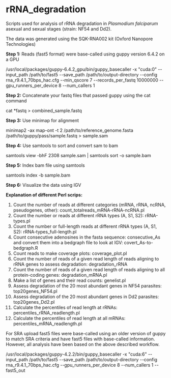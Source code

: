 # rRNA_degradation

Scripts used for analysis of rRNA degradation in _Plasmodium falciparum_ asexual and sexual stages (strain: NF54 and Dd2). 

The data was generated using the SQK-RNA002 kit (Oxford Nanopore Technologies) 

**Step 1:** Reads (fast5 format) were base-called using guppy version 6.4.2 on a GPU 

/usr/local/packages/guppy-6.4.2_gpu/bin/guppy_basecaller -x "cuda:0" --input_path /path/to/fast5 --save_path /path/to/output-directory --config rna_r9.4.1_70bps_hac.cfg --min_qscore 7 --records_per_fastq 10000000 --gpu_runners_per_device 8 --num_callers 1

**Step 2:** Concatenate your fastq files that passed guppy using the cat command

cat *fastq > combined_sample.fastq

**Step 3:** Use minimap for alignment 

minimap2 -ax map-ont -t 2 /path/to/reference_genome.fasta /path/to/guppy/pass/sample.fastq > sample.sam

**Step 4:** Use samtools to sort and convert sam to bam 

samtools view -bhF 2308 sample.sam | samtools sort -o sample.bam

**Step 5:** Index bam file using samtools

samtools index -b sample.bam

**Step 6:** Visualize the data using IGV

**Explanation of different Perl scrips:**

1) Count the number of reads at different categories (mRNA, rRNA, ncRNA, pseudogenes, other): count_totalreads_mRNA-rRNA-ncRNA.pl
2) Count the number or reads at different rRNA types (A, S1, S2): rRNA-types.pl
3) Count the number or full-length reads at different rRNA types (A, S1, S2): rRNA-types_full-length.pl
4) Count consecutive adenosines in the fasta sequence: consecutive_As and convert them into a bedgraph file to look at IGV: covert_As-to-bedgraph.R
5) Count reads to make coverage plots: coverage_plot.pl
6) Count the number of reads of a given read length of reads aligning to rRNA genes to assess degradation: degradation_rRNA
7) Count the number of reads of a given read length of reads aligning to all protein-coding genes: degradation_mRNA.pl
8) Make a list of genes and their read counts: genelist.pl
9) Assess degradation of the 20 most abundant genes in NF54 parasites: top20genes_NF54.pl
10) Assess degradation of the 20 most abundant genes in Dd2 parasites: top20genes_Dd2.pl
11) Calculate the percentiles of read length at rRNAs: percentiles_rRNA_readlength.pl
12) Calculate the percentiles of read length at all mRNAs: percentiles_mRNA_readlength.pl


For SRA upload fast5 files were base-called using an older version of guppy to match SRA criteria and have fast5 files with base-called information. However, all analysis have been based on the above described workflow.  

/usr/local/packages/guppy-4.2.2/bin/guppy_basecaller -x "cuda:6" --input_path /path/to/fast5 --save_path /path/to/output-directory --config rna_r9.4.1_70bps_hac.cfg --gpu_runners_per_device 8 --num_callers 1 --fast5_out
